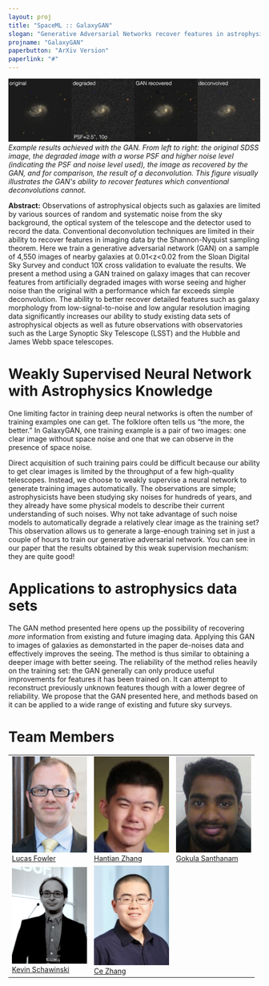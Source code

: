 ```yaml
---
layout: proj
title: "SpaceML :: GalaxyGAN"
slogan: "Generative Adversarial Networks recover features in astrophysical images of galaxies beyond the deconvolution limit"
projname: "GalaxyGAN"
paperbutton: "ArXiv Version"
paperlink: "#"
---
```



<img src="https://github.com/SpaceML/SpaceML.github.io/blob/master/gg/GAN_example.png?raw=true">
<I>Example results achieved with the GAN. From left to right: the original SDSS image, the degraded image with a worse PSF and higher noise level (indicating the PSF and noise level used), the image as recovered by the GAN, and for comparison, the result of a deconvolution. This figure visually illustrates the GAN's ability to recover features which conventional deconvolutions cannot.</I>

<b>Abstract:</b> Observations of astrophysical objects such as galaxies are limited by various sources of random and systematic noise from the sky background, the optical system of the telescope and the detector used to record the data. Conventional deconvolution techniques are limited in their ability to recover features in imaging data by the Shannon-Nyquist sampling theorem. Here we train a generative adversarial network (GAN) on a sample of 4,550 images of nearby galaxies at 0.01\<z\<0.02 from the Sloan Digital Sky Survey and conduct 10X cross validation to evaluate the results. We present a method using a GAN trained on galaxy images that can recover features from artificially degraded images with worse seeing and higher noise than the original with a performance which far exceeds simple deconvolution. The ability to better recover detailed features such as galaxy morphology from low-signal-to-noise and low angular resolution imaging data significantly increases our ability to study existing data sets of astrophysical objects as well as future observations with observatories such as the Large Synoptic Sky Telescope (LSST) and the Hubble and James Webb space telescopes. 

# Weakly Supervised Neural Network with Astrophysics Knowledge

One limiting factor in training deep neural networks is often the number of training examples one can get. The folklore often tells us “the more, the better.” In GalaxyGAN, one training example is a pair of two images: one clear image without space noise and one that we can observe in the presence of space noise.

Direct acquisition of such training pairs could be difficult because our ability to get clear images is limited by the throughput of a few high-quality telescopes. Instead, we choose to weakly supervise a neural network to generate training images automatically. The observations are simple; astrophysicists have been studying sky noises for hundreds of years, and they already have some physical models to describe their current understanding of such noises. Why not take advantage of such noise models to automatically degrade a relatively clear image as the training set? This observation allows us to generate a large-enough training set in just a couple of hours to train our generative adversarial network. You can see in our paper that the results obtained by this weak supervision mechanism: they are quite good!

# Applications to astrophysics data sets
The GAN method presented here opens up the possibility of recovering <i>more</i> information from existing and future imaging data. Applying this GAN to images of galaxies as demonstarted in the paper de-noises data and effectively improves the seeing. The method is thus similar to obtaining a deeper image with better seeing.  The reliability of the method relies heavily on the training set: the GAN generally can only produce useful improvements for features it has been trained on. It can attempt to reconstruct previously unknown features though with a lower degree of reliability. We propose that the GAN presented here, and methods based on it can be applied to a wide range of existing and future sky surveys.


# Team Members

<table style="border:none;">
<tr>

<td><img src="https://github.com/SpaceML/SpaceML.github.io/blob/master/gg/lucas.jpg?raw=true" width="150"><br/>
<a href="#">Lucas Fowler</a></td>

<td><img src="https://github.com/SpaceML/SpaceML.github.io/blob/master/gg/hantian.png?raw=true" width="150"><br/>
<a href="#">Hantian Zhang</a></td>

<td><img src="https://github.com/SpaceML/SpaceML.github.io/blob/master/gg/gokul.jpg?raw=true" width="150"><br/>
<a href="#">Gokula Santhanam</a></td>

</tr>


<tr>

<td><img src="https://github.com/SpaceML/SpaceML.github.io/blob/master/gg/kevin.png?raw=true" width="150"><br/>
<a href="http://www.astro.ethz.ch/schawinski">Kevin Schawinski</a></td>

<td><img src="https://github.com/SpaceML/SpaceML.github.io/blob/master/gg/ce.jpeg?raw=true" width="150"><br/>
<a href="https://www.inf.ethz.ch/personal/ce.zhang/">Ce Zhang</a></td>

</tr>
</table>






